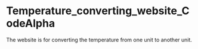 # Temperature_converting_website_CodeAlpha
The website is for converting the temperature from one unit to another unit.
